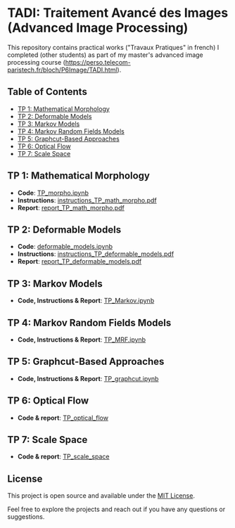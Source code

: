 # TADI: Traitement Avancé des Images (Advanced Image Processing)
This repository contains practical works ("Travaux Pratiques" in french) I completed (other students) as part of my master's advanced image processing course (https://perso.telecom-paristech.fr/bloch/P6Image/TADI.html).

## Table of Contents

- [TP 1: Mathematical Morphology](#tp-1-mathematical-morphology)
- [TP 2: Deformable Models](#tp-2-deformable-models)
- [TP 3: Markov Models](#tp-3-markov-models)
- [TP 4: Markov Random Fields Models](#tp-4-markov-random-fields-models)
- [TP 5: Graphcut-Based Approaches](#tp-5-graphcut-based-approaches)
- [TP 6: Optical Flow](#tp-6-optical-flow)
- [TP 7: Scale Space](#tp-7-scale-space)

## TP 1: Mathematical Morphology
- **Code**: [TP_morpho.ipynb](https://github.com/pictoune/TADI/blob/main/TP_math_morpho/TP_morpho.ipynb)
- **Instructions**: [instructions_TP_math_morpho.pdf](https://github.com/pictoune/TADI/blob/main/TP_math_morpho/instructions_PW_math_morpho.pdf)
- **Report**: [report_TP_math_morpho.pdf](https://github.com/pictoune/TADI/blob/main/TP_math_morpho/report_PW_math_morpho.pdf)

## TP 2: Deformable Models
- **Code**: [deformable_models.ipynb](https://github.com/pictoune/TADI/blob/main/TP_deformable_models/deformable_models.ipynb)
- **Instructions**: [instructions_TP_deformable_models.pdf](https://github.com/pictoune/TADI/blob/main/TP_deformable_models/instructions_TP_deformable_models.pdf)
- **Report**: [report_TP_deformable_models.pdf](https://github.com/pictoune/TADI/blob/main/TP_deformable_models/rapport_TP_modeles_deformables.pdf)

## TP 3: Markov Models
- **Code, Instructions & Report**: [TP_Markov.ipynb](https://github.com/pictoune/TADI/blob/main/TP_Markov.ipynb)

## TP 4: Markov Random Fields Models
- **Code, Instructions & Report**: [TP_MRF.ipynb](https://github.com/pictoune/TADI/blob/main/TP_MRF.ipynb)

## TP 5: Graphcut-Based Approaches
- **Code, Instructions & Report**: [TP_graphcut.ipynb](https://github.com/pictoune/TADI/blob/main/TP_graphcut/TP_graphcut_part_1.ipynb)

## TP 6: Optical Flow
- **Code & report**: [TP_optical_flow](https://github.com/pictoune/TADI/blob/main/TP_optical_flow)

## TP 7: Scale Space
- **Code & report**: [TP_scale_space](https://github.com/pictoune/TADI/blob/main/TP_scale_space)

## License

This project is open source and available under the [MIT License](LICENSE).

Feel free to explore the projects and reach out if you have any questions or suggestions.
